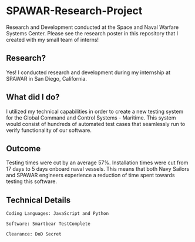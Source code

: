 # SPAWAR-Research-Project
Research and Development conducted at the Space and Naval Warfare Systems Center. Please see the research poster in this repository that I created with my small team of interns!

## Research?
Yes! I conducted research and development during my internship at SPAWAR in San Diego, California.

## What did I do?
I utilized my technical capabilities in order to create a new testing system for the Global Command and Control Systems - Maritime. This system would consist of hundreds of automated test cases that seamlessly run to verify functionality of our software.

## Outcome
Testing times were cut by an average 57%. Installation times were cut from 17 days to 5 days onboard naval vessels. This means that both Navy Sailors and SPAWAR engineers experience a reduction of time spent towards testing this software.

## Technical Details
```
Coding Languages: JavaScript and Python
```
```
Software: Smartbear TestComplete
```
```
Clearance: DoD Secret
```

